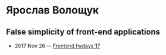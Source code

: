 # Ярослав Волощук

## False simplicity of front-end applications
- 2017 Nov 26 -- [Frontend fwdays&#39;17](https://frameworksdays.com/event/frontend-fwdays-17/review/false-simplicity)    
